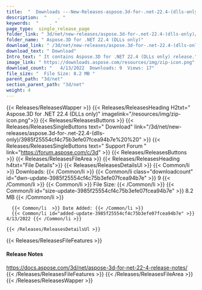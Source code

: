 ```yaml
---
title:  "  Downloads ---New-Releases-aspose.3d-for-.net-22.4-(dlls-only) . " 
description:  "    . " 
keywords:  "    . " 
page_type:  single_release_page
folder_link: " 3d/net/new-releases/aspose.3d-for-.net-22.4-(dlls-only)/"
folder_name: " Aspose.3D for .NET 22.4 (DLLs only)"
download_link: " /3d/net/new-releases/aspose.3d-for-.net-22.4-(dlls-only)/3985f25554cf4c75b3efe07fcea94b7e"
download_text: " Download"
Intro_text: " It contains Aspose.3D for .NET 22.4 (DLLs only) release."
image_link: " https://downloads.aspose.com/resources/img/zip-icon.png"
download_count: "   4/13/2022  Downloads: 9  Views: 17"
file_size: "  File Size: 8.2 MB "
parent_path: "3d/net"
section_parent_path: "3d/net"
weight: 4 
---
```


{{< Releases/ReleasesWapper >}}
  {{< Releases/ReleasesHeading H2txt=" Aspose.3D for .NET 22.4 (DLLs only)" imagelink="/resources/img/zip-icon.png">}}
  {{< Releases/ReleasesButtons >}}
    {{< Releases/ReleasesSingleButtons text=" Download" link="/3d/net/new-releases/aspose.3d-for-.net-22.4-(dlls-only)/3985f25554cf4c75b3efe07fcea94b7e%20%20" >}}
    {{< Releases/ReleasesSingleButtons text=" Support Forum " link="https://forum.aspose.com/c/3d" >}}
  {{< Releases/ReleasesButtons >}}
  {{< Releases/ReleasesFileArea >}}
    {{< Releases/ReleasesHeading h4txt="File Details">}}
    {{< Releases/ReleasesDetailsUl >}}
            {{< Common/li  >}} Downloads: {{< /Common/li >}} 
      {{< Common/li class="downloadcount" id="dwn-update-3985f25554cf4c75b3efe07fcea94b7e" >}} 9 {{< /Common/li >}} 
      {{< Common/li  >}} File Size: {{< /Common/li >}} 
      {{< Common/li id="size-update-3985f25554cf4c75b3efe07fcea94b7e" >}} 8.2 MB {{< /Common/li >}} 


      {{< Common/li  >}} Date Added: {{< /Common/li >}} 
      {{< Common/li id="added-update-3985f25554cf4c75b3efe07fcea94b7e" >}} 4/13/2022 {{< /Common/li >}} 

    {{< /Releases/ReleasesDetailsUl >}}

  {{< Releases/ReleasesFileFeatures >}}
      <h4>Release Notes</h4><div><a href="https://docs.aspose.com/3d/net/aspose-3d-for-net-22-4-release-notes/">https://docs.aspose.com/3d/net/aspose-3d-for-net-22-4-release-notes/</a></div>
  {{< /Releases/ReleasesFileFeatures >}}
 {{< /Releases/ReleasesFileArea >}}
{{< /Releases/ReleasesWapper >}}


